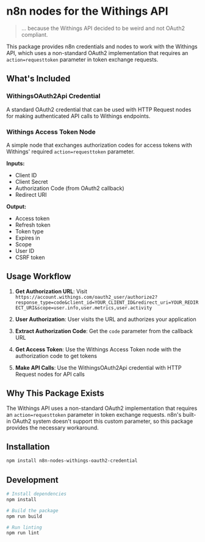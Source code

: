 # n8n nodes for the Withings API

> ... because the Withings API decided to be weird and not OAuth2 compliant.

This package provides n8n credentials and nodes to work with the Withings API, which uses a non-standard OAuth2 implementation that requires an `action=requesttoken` parameter in token exchange requests.

## What's Included

### WithingsOAuth2Api Credential
A standard OAuth2 credential that can be used with HTTP Request nodes for making authenticated API calls to Withings endpoints.

### Withings Access Token Node
A simple node that exchanges authorization codes for access tokens with Withings' required `action=requesttoken` parameter.

**Inputs:**
- Client ID
- Client Secret  
- Authorization Code (from OAuth2 callback)
- Redirect URI

**Output:**
- Access token
- Refresh token
- Token type
- Expires in
- Scope
- User ID
- CSRF token

## Usage Workflow

1. **Get Authorization URL**: Visit `https://account.withings.com/oauth2_user/authorize2?response_type=code&client_id=YOUR_CLIENT_ID&redirect_uri=YOUR_REDIRECT_URI&scope=user.info,user.metrics,user.activity`

2. **User Authorization**: User visits the URL and authorizes your application

3. **Extract Authorization Code**: Get the `code` parameter from the callback URL

4. **Get Access Token**: Use the Withings Access Token node with the authorization code to get tokens

5. **Make API Calls**: Use the WithingsOAuth2Api credential with HTTP Request nodes for API calls

## Why This Package Exists

The Withings API uses a non-standard OAuth2 implementation that requires an `action=requesttoken` parameter in token exchange requests. n8n's built-in OAuth2 system doesn't support this custom parameter, so this package provides the necessary workaround.

## Installation

```bash
npm install n8n-nodes-withings-oauth2-credential
```

## Development

```bash
# Install dependencies
npm install

# Build the package
npm run build

# Run linting
npm run lint

